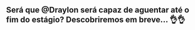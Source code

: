 ## Será que @Draylon será capaz de aguentar até o fim do estágio? Descobriremos em breve... :ok_hand::ok_hand: